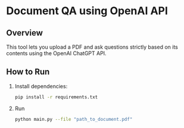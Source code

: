 # Document QA using OpenAI API

## Overview
This tool lets you upload a PDF and ask questions strictly based on its contents using the OpenAI ChatGPT API.

## How to Run
1. Install dependencies:
   ```bash
   pip install -r requirements.txt
   
2. Run
   ```bash
   python main.py --file "path_to_document.pdf"
